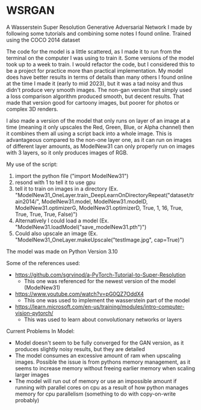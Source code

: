 # WSRGAN
A Wasserstein Super Resolution Generative Adversarial Network I made by following some tutorials and combining some notes I found online.
Trained using the COCO 2014 dataset

The code for the model is a little scattered, as I made it to run from the terminal on the computer I was using to train it. Some versions of the model took up to a week to train. I would refactor the code, but I considered this to be a project for practice more than practical implementation. My model does have better results in terms of details than many others I found online at the time I made it (early to mid 2023), but it was a tad noisy and thus didn't produce very smooth images. The non-gan version that simply used a loss comparison algorithm produced smooth, but decent results. That made that version good for cartoony images, but poorer for photos or complex 3D renders.

I also made a version of the model that only runs on layer of an image at a time (meaning it only upscales the Red, Green, Blue, or Alpha channel) then it combines them all using a script back into a whole image. This is advantageous compared to the non-one layer one, as it can run on images of different layer amounts, as ModelNew31 can only properly run on images with 3 layers, so it only produces images of RGB.

My use of the script:
1. import the python file ("import ModelNew31")
2. resond with 1 to tell it to use gpu
3. tell it to train on images in a directory (Ex. "ModelNew31_OneLayer.train_DeepLearnOnDirectoryRepeat("dataset/train2014/", ModelNew31.model, ModelNew31.modelD, ModelNew31.optimizerG, ModelNew31.optimizerD, True, 1, 16, True, True, True, True, False)")
4. Alternatively I could load a model (Ex. "ModelNew31.loadModel("save_modelNew31.pth")")
5. Could also upscale an image (Ex. "ModelNew31_OneLayer.makeUpscale("testImage.jpg", cap=True)")

The model was made on Python Version 3.10

Some of the references used:
- https://github.com/sgrvinod/a-PyTorch-Tutorial-to-Super-Resolution
  - This one was referenced for the newest version of the model (ModelNew31)
- https://www.youtube.com/watch?v=pG0QZ7OddX4
  - This one was used to implement the wasserstein part of the model
- https://learn.microsoft.com/en-us/training/modules/intro-computer-vision-pytorch/
  - This was used to learn about convolutionary networks or layers

Current Problems In Model:
- Model doesn't seem to be fully converged for the GAN version, as it produces slightly noisy results, but they are detailed
- The model consumes an excessive amount of ram when upscaling images. Possible the issue is from pythons memory management, as it seems to increase memory without freeing earlier memory when scaling larger images
- The model will run out of memory or use an impossible amount if running with parallel cores on cpu as a result of how python manages memory for cpu parallelism (something to do with copy-on-write probably)
